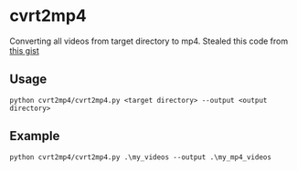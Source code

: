 # cvrt2mp4

Converting all videos from target directory to mp4. Stealed this code from [this gist](https://gist.github.com/wahengchang/19a65f561fdb57846e0f7c512028cb0d)

## Usage
```Shell
python cvrt2mp4/cvrt2mp4.py <target directory> --output <output directory>
```

## Example
```Shell
python cvrt2mp4/cvrt2mp4.py .\my_videos --output .\my_mp4_videos
```

